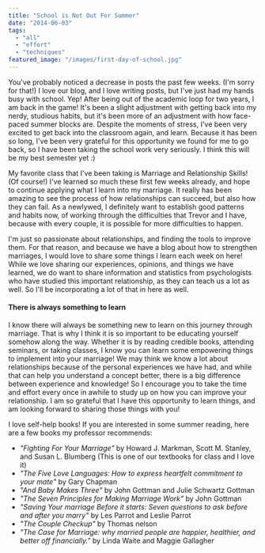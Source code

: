```yaml
---
title: "School is Not Out For Summer"
date: "2014-06-03"
tags:
  - "all"
  - "effort"
  - "techniques"
featured_image: "/images/first-day-of-school.jpg"
---
```


You've probably noticed a decrease in posts the past few weeks. (I'm sorry for that!) I love our blog, and I love writing posts, but I've just had my hands busy with school. Yep! After being out of the academic loop for two years, I am back in the game! It's been a slight adjustment with getting back into my nerdy, studious habits, but it's been more of an adjustment with how face-paced summer blocks are. Despite the moments of stress, I've been very excited to get back into the classroom again, and learn. Because it has been so long, I've been very grateful for this opportunity we found for me to go back, so I have been taking the school work very seriously. I think this will be my best semester yet :)

My favorite class that I've been taking is Marriage and Relationship Skills! (Of course!) I've learned so much these first few weeks already, and hope to continue applying what I learn into my marriage. It really has been amazing to see the process of how relationships can succeed, but also how they can fail. As a newlywed, I definitely want to establish good patterns and habits now, of working through the difficulties that Trevor and I have, because with every couple, it is possible for more difficulties to happen.

I'm just so passionate about relationships, and finding the tools to improve them. For that reason, and because we have a blog about how to strengthen marriages, I would love to share some things I learn each week on here! While we love sharing our experiences, opinions, and things we have learned, we do want to share information and statistics from psychologists who have studied this important relationship, as they can teach us a lot as well. So I'll be incorporating a lot of that in here as well.

#### There is always something to learn

I know there will always be something new to learn on this journey through marriage. That is why I think it is so important to be educating yourself somehow along the way. Whether it is by reading credible books, attending seminars, or taking classes, I know you can learn some empowering things to implement into your marriage! We may think we know a lot about relationships because of the personal experiences we have had, and while that can help you understand a concept better, there is a big difference between experience and knowledge! So I encourage you to take the time and effort every once in awhile to study up on how you can improve your relationship. I am so grateful that I have this opportunity to learn things, and am looking forward to sharing those things with you!

I love self-help books! If you are interested in some summer reading, here are a few books my professor recommends:

- _"Fighting For Your Marriage"_ by Howard J. Markman, Scott M. Stanley, and Susan L. Blumberg (This is one of our textbooks for class and I love it)
- _"The Five Love Languages: How to express heartfelt commitment to your mate"_ by Gary Chapman
- _"And Baby Makes Three"_ by John Gottman and Julie Schwartz Gottman
- _"The Seven Principles for Making Marriage Work"_ by John Gottman
- _"Saving Your marriage Before it starts: Seven questions to ask before and after you marry"_ by Les Parrot and Leslie Parrot
- _"The Couple Checkup"_ by Thomas nelson
- _"The Case for Marriage: why married people are happier, healthier, and better off financially."_ by Linda Waite and Maggie Gallagher

